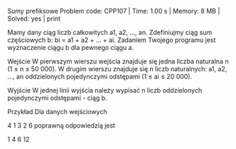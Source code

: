 Sumy prefiksowe
Problem code: CPP107 | Time: 1.00 s | Memory: 8 MB | Solved: yes | print

Mamy dany ciąg liczb całkowitych a1, a2, ..., an. Zdefiniujmy ciąg sum częściowych b: bi = a1 + a2 + ... + ai. Zadaniem Twojego programu jest wyznaczenie ciągu b dla pewnego ciągu a.

Wejście
W pierwszym wierszu wejścia znajduje się jedna liczba naturalna n (1 ≤ n ≤ 50 000). W drugim wierszu znajduje się n liczb naturalnych: a1, a2, ..., an oddzielonych pojedynczymi odstępami (1 ≤ ai ≤ 20 000).

Wyjście
W jednej linii wyjścia należy wypisać n liczb oddzielonych pojedynczymi odstępami - ciąg b.

Przykład
Dla danych wejściowych

4
1 3 2 6
poprawną odpowiedzią jest

1 4 6 12